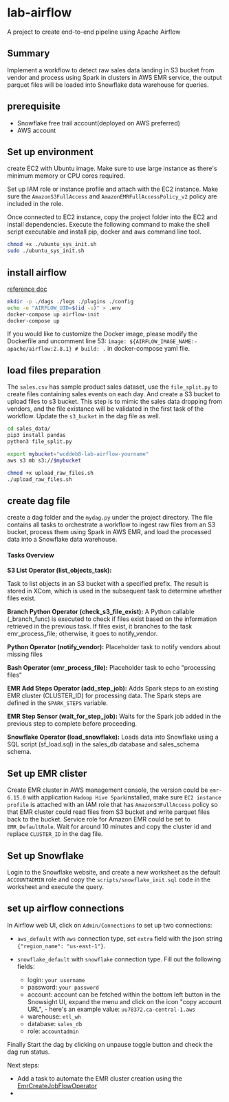 # lab-airflow
A project to create end-to-end pipeline using Apache Airflow


## Summary
Implement a workflow to detect raw sales data landing in S3 bucket from vendor and process using Spark in clusters in AWS EMR service, the output parquet files will be loaded into Snowflake data warehouse for queries. 

## prerequisite
- Snowflake free trail account(deployed on AWS preferred)
- AWS account


## Set up environment
create EC2 with Ubuntu image. Make sure to use large instance as there's minimum memory or CPU cores required.

Set up IAM role or instance profile and attach with the EC2 instance. Make sure the `AmazonS3FullAccess` and `AmazonEMRFullAccessPolicy_v2` policy are included in the role.

Once connected to EC2 instance, copy the project folder into the EC2 and install dependencies. Execute the following command to make the shell script executable and install pip, docker and aws command line tool.

```bash
chmod +x ./ubuntu_sys_init.sh
sudo ./ubuntu_sys_init.sh
```


## install airflow

[reference doc](https://airflow.apache.org/docs/apache-airflow/stable/howto/docker-compose/index.html)

```bash
mkdir -p ./dags ./logs ./plugins ./config
echo -e "AIRFLOW_UID=$(id -u)" > .env
docker-compose up airflow-init
docker-compose up
```

If you would like to customize the Docker image, please modify the Dockerfile and uncomment line 53: `image: ${AIRFLOW_IMAGE_NAME:-apache/airflow:2.8.1} # build: .` in docker-compose yaml file.


## load files preparation
The `sales.csv` has sample product sales dataset, use the `file_split.py` to create files containing sales events on each day. And create a S3 bucket to upload files to s3 bucket. This step is to mimic the sales data dropping from vendors, and the file existance will be validated in the first task of the workflow. Update the `s3_bucket` in the dag file as well.

```bash
cd sales_data/
pip3 install pandas
python3 file_split.py

export mybucket="wcddeb8-lab-airflow-yourname"
aws s3 mb s3://$mybucket

chmod +x upload_raw_files.sh
./upload_raw_files.sh
```

## create dag file

create a dag folder and the `mydag.py` under the project directory. The file contains all tasks to orchestrate a workflow to ingest raw files from an S3 bucket, process them using Spark in AWS EMR, and load the processed data into a Snowflake data warehouse.

#### Tasks Overview
**S3 List Operator (list_objects_task):**

Task to list objects in an S3 bucket with a specified prefix.
The result is stored in XCom, which is used in the subsequent task to determine whether files exist.

**Branch Python Operator (check_s3_file_exist):**
A Python callable (_branch_func) is executed to check if files exist based on the information retrieved in the previous task.
If files exist, it branches to the task emr_process_file; otherwise, it goes to notify_vendor.

**Python Operator (notify_vendor):**
Placeholder task to notify vendors about missing files

**Bash Operator (emr_process_file):**
Placeholder task to echo "processing files"

**EMR Add Steps Operator (add_step_job):**
Adds Spark steps to an existing EMR cluster (CLUSTER_ID) for processing data.
The Spark steps are defined in the `SPARK_STEPS` variable.

**EMR Step Sensor (wait_for_step_job):**
Waits for the Spark job added in the previous step to complete before proceeding.

**Snowflake Operator (load_snowflake):**
Loads data into Snowflake using a SQL script (sf_load.sql) in the sales_db database and sales_schema schema.


## Set up EMR clister
Create EMR cluster in AWS management console, the version could be `emr-6.15.0` with application `Hadoop Hive Spark`installed, make sure `EC2 instance profile` is attached with an IAM role that has `AmazonS3FullAccess` policy so that EMR cluster could read files from S3 bucket and write parquet files back to the bucket. Service role for Amazon EMR could be set to `EMR_DefaultRole`. Wait for around 10 minutes and copy the cluster id and replace `CLUSTER_ID` in the dag file.

## Set up Snowflake
Login to the Snowflake website, and create a new worksheet as the default `ACCOUNTADMIN` role and copy the `scripts/snowflake_init.sql` code in the worksheet and execute the query.


## set up airflow connections
In Airflow web UI, click on `Admin/Connections` to set up two connections:
- `aws_default` with `aws` connection type, set `extra` field with the json string `{"region_name": "us-east-1"}`.
- `snowflake_default` with `snowflake` connection type. Fill out the following fields:

  - login: `your username`
  - password: `your password`
  - account: account can be fetched within the bottom left button in the Snowsight UI, expand the menu and click on the icon "copy account URL", - here's an example value: `uu78372.ca-central-1.aws`
  - warehouse: `etl_wh`
  - database: `sales_db`
  - role: `accountadmin`

Finally Start the dag by clicking on unpause toggle button and check the dag run status.

Next steps:
- Add a task to automate the EMR cluster creation using the [EmrCreateJobFlowOperator](https://airflow.apache.org/docs/apache-airflow-providers-amazon/stable/operators/emr/emr.html#create-an-emr-job-flow)
- 